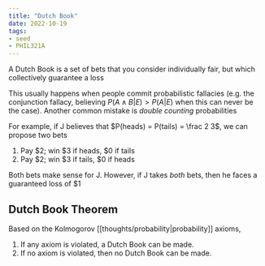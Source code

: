 ```yaml
---
title: "Dutch Book"
date: 2022-10-19
tags:
- seed
- PHIL321A
---
```


A Dutch Book is a set of bets that you consider individually fair, but which collectively guarantee a loss

This usually happens when people commit probabilistic fallacies (e.g. the conjunction fallacy, believing $P(A \land B | E) > P(A | E)$ when this can never be the case). Another common mistake is *double counting* probabilities

For example, if J believes that $P(heads) = P(tails) = \frac 2 3$, we can propose two bets
1. Pay $2; win $3 if heads, $0 if tails
2. Pay $2; win $3 if tails, $0 if heads

Both bets make sense for J. However, if J takes *both* bets, then he faces a guaranteed loss of $1

## Dutch Book Theorem
Based on the Kolmogorov [[thoughts/probability|probability]] axioms,

1. If any axiom is violated, a Dutch Book can be made.
2. If no axiom is violated, then no Dutch Book can be made.